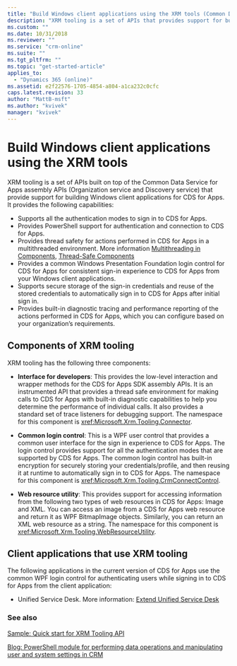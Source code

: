```yaml
---
title: "Build Windows client applications using the XRM tools (Common Data Service for Apps)| Microsoft Docs"
description: "XRM tooling is a set of APIs that provides support for building Windows client applications for CDS for Apps"
ms.custom: ""
ms.date: 10/31/2018
ms.reviewer: ""
ms.service: "crm-online"
ms.suite: ""
ms.tgt_pltfrm: ""
ms.topic: "get-started-article"
applies_to: 
  - "Dynamics 365 (online)"
ms.assetid: e2f22576-1705-4854-a804-a1ca232c0cfc
caps.latest.revision: 33
author: "MattB-msft"
ms.author: "kvivek"
manager: "kvivek"
---
```

# Build Windows client applications using the XRM tools

XRM tooling is a set of APIs built on top of the Common Data Service for Apps assembly APIs (Organization service and Discovery service) that provide support for building Windows client applications for CDS for Apps. It provides the following capabilities:  
  
- Supports all the authentication modes to sign in to CDS for Apps.  
- Provides PowerShell support for authentication and connection to CDS for Apps.  
- Provides thread safety for actions performed in CDS for Apps in a multithreaded environment. More information [Multithreading in Components](https://msdn.microsoft.com/library/vstudio/3es4b6yy.aspx), [Thread-Safe Components](https://msdn.microsoft.com/library/vstudio/a8544e2s.aspx)  
- Provides a common Windows Presentation Foundation login control for CDS for Apps for consistent sign-in experience to CDS for Apps from your Windows client applications.  
- Supports secure storage of the sign-in credentials and reuse of the stored credentials to automatically sign in to CDS for Apps after initial sign in.  
- Provides built-in diagnostic tracing and performance reporting of the actions performed in CDS for Apps, which you can configure based on your organization’s requirements.  
  
## Components of XRM tooling  

XRM tooling has the following three components:  
  
- **Interface for developers**: This provides the low-level interaction and wrapper methods for the CDS for Apps SDK assembly APIs. It is an instrumented API that provides a thread safe environment for making calls to CDS for Apps with built-in diagnostic capabilities to help you determine the performance of individual calls. It also provides a standard set of trace listeners for debugging support. The namespace for this component is <xref:Microsoft.Xrm.Tooling.Connector>.  
  
- **Common login control**: This is a WPF user control that provides a common user interface for the sign in experience to CDS for Apps. The login control provides support for all the authentication modes that are supported by CDS for Apps. The common login control has built-in encryption for securely storing your credentials/profile, and then reusing it at runtime to automatically sign in to CDS for Apps. The namespace for this component is <xref:Microsoft.Xrm.Tooling.CrmConnectControl>.  
  
- **Web resource utility**: This provides support for accessing information from the following two types of web resources in CDS for Apps: Image and XML. You can access an image from a CDS for Apps web resource and return it as WPF BitmapImage objects. Similarly, you can return an XML web resource as a string. The namespace for this component is <xref:Microsoft.Xrm.Tooling.WebResourceUtility>.  
  
## Client applications that use XRM tooling

The following applications in the current version of CDS for Apps use the common WPF login control for authenticating users while signing in to CDS for Apps from the client application:  
  
- Unified Service Desk. More information: [Extend Unified Service Desk](/dynamics365/customer-engagement/unified-service-desk/extend-unified-service-desk)

<!-- TODO: fix links when files added to admin guide

- Package Deployer tool. More information: [Deploy packages using Dynamics 365 Package Deployer and Windows PowerShell](../../administrator/deploy-packages-using-package-deployer-windows-powershell.md)   

- Configuration Migration tool. More information [Manage your configuration data](../../administrator/manage-configuration-data.md)  

-->
  
### See also

[Sample: Quick start for XRM Tooling API](sample-quick-start-xrm-tooling-api.md)<br />
<!-- TODO:
[Use the CDS for Apps Organization service](use-microsoft-dynamics-365-organization-service.md)<br />
[Discover the URL for Your Organization With IDiscoveryService Web Service](org-service/discover-url-organization-organization-service.md)<br />
[Write Applications and Server Extensions](extend-dynamics-365-server.md)<br /> -->
[Blog: PowerShell module for performing data operations and manipulating user and system settings in CRM](http://blogs.msdn.com/b/crm/archive/2015/09/25/powershell-module-for-performing-data-operations-and-manipulating-user-and-system-settings-in-crm.aspx)